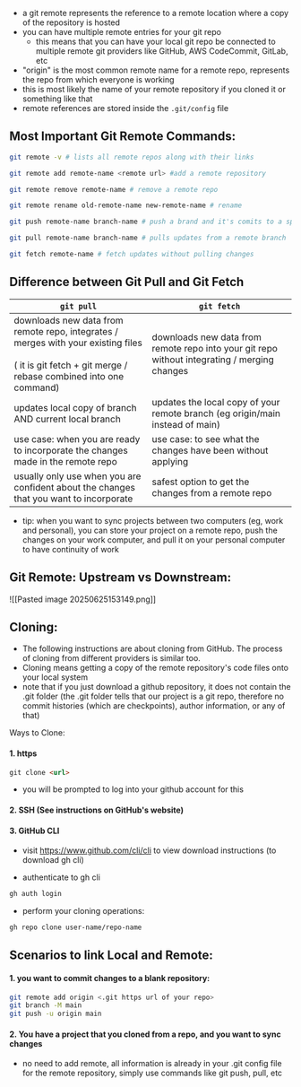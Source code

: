
- a git remote represents the reference to a remote location where a copy of the repository is hosted
- you can have multiple remote entries for your git repo
	- this means that you can have your local git repo be connected to multiple remote git providers like GitHub, AWS CodeCommit, GitLab, etc
- "origin" is the most common remote name for a remote repo, represents the repo from which everyone is working
- this is most likely the name of your remote repository if you cloned it or something like that
- remote references are stored inside the `.git/config` file

## Most Important Git Remote Commands:

```bash
git remote -v # lists all remote repos along with their links

git remote add remote-name <remote url> #add a remote repository

git remote remove remote-name # remove a remote repo

git remote rename old-remote-name new-remote-name # rename

git push remote-name branch-name # push a brand and it's comits to a specific remote

git pull remote-name branch-name # pulls updates from a remote branch

git fetch remote-name # fetch updates without pulling changes
```

## Difference between Git Pull and Git Fetch

| `git pull`                                                                                                                                                 | `git fetch`                                                                                  |
| ---------------------------------------------------------------------------------------------------------------------------------------------------------- | -------------------------------------------------------------------------------------------- |
| downloads new data from remote repo, integrates / merges with your existing files<br><br>( it is git fetch + git merge / rebase combined into one command) | downloads new data from remote repo into your git repo without integrating / merging changes |
| updates local copy of branch AND current local branch                                                                                                      | updates the local copy of your remote branch (eg origin/main instead of main)                |
| use case: when you are ready to incorporate the changes made in the remote repo                                                                            | use case: to see what the changes have been without applying                                 |
| usually only use when you are confident about the changes that you want to incorporate                                                                     | safest option to get the changes from a remote repo                                          |
- tip: when you want to sync projects between two computers (eg, work and personal), you can store your project on a remote repo, push the changes on your work computer, and pull it on your personal computer to have continuity of work


## Git Remote: Upstream vs Downstream:

![[Pasted image 20250625153149.png]]

## Cloning:
- The following instructions are about cloning from GitHub. The process of cloning from different providers is similar too.
- Cloning means getting a copy of the remote repository's code files onto your local system
- note that if you just download a github repository, it does not contain the .git folder (the .git folder tells that our project is a git repo, therefore no commit histories (which are checkpoints), author information, or any of that)

Ways to Clone:
#### 1\. https
```md
git clone <url>
```
- you will be prompted to log into your github account for this

#### 2\. SSH (See instructions on GitHub's website)

#### 3\. GitHub CLI
- visit https://www.github.com/cli/cli to view download instructions (to download gh cli)

- authenticate to gh cli
```bash
gh auth login
```
- perform your cloning operations:
```bash
gh repo clone user-name/repo-name
```










## Scenarios to link Local and Remote:
#### 1. you want to commit changes to a blank repository:
```bash
git remote add origin <.git https url of your repo>
git branch -M main
git push -u origin main
```

#### 2. You have a project that you cloned from a repo, and you want to sync changes
- no need to add remote, all information is already in your .git config file for the remote repository, simply use commands like git push, pull, etc